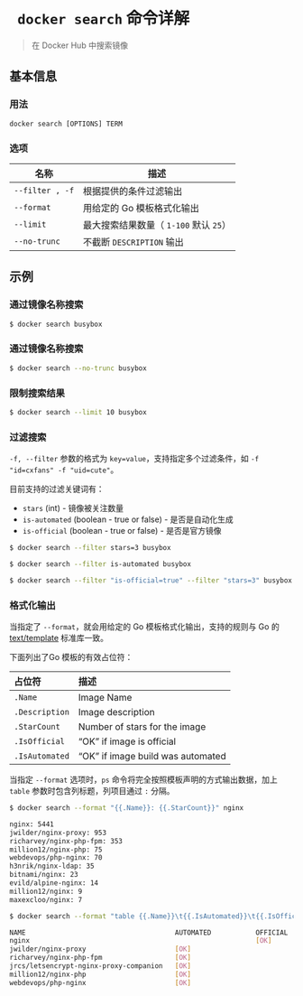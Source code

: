 # ` docker search` 命令详解

> 在 Docker Hub 中搜索镜像

## 基本信息

### 用法

```
docker search [OPTIONS] TERM
```

### 选项

| 名称 | 描述 |
| ---- | ---- |
| `--filter , -f` | 根据提供的条件过滤输出 |
| `--format` | 用给定的 Go 模板格式化输出 |
| `--limit` | 最大搜索结果数量（ `1-100` 默认 `25`） |
| `--no-trunc` | 不截断 `DESCRIPTION` 输出 |

## 示例

### 通过镜像名称搜索

```bash
$ docker search busybox
```

### 通过镜像名称搜索

```bash
$ docker search --no-trunc busybox
```

### 限制搜索结果

```bash
$ docker search --limit 10 busybox
```

### 过滤搜索

`-f, --filter` 参数的格式为 `key=value`，支持指定多个过滤条件，如 `-f "id=cxfans" -f "uid=cute"`。

目前支持的过滤关键词有：

- `stars` (int) - 镜像被关注数量
- `is-automated` (boolean - true or false) - 是否是自动化生成
- `is-official` (boolean - true or false) - 是否是官方镜像

```bash
$ docker search --filter stars=3 busybox
```

```bash
$ docker search --filter is-automated busybox
```

```bash
$ docker search --filter "is-official=true" --filter "stars=3" busybox
```

### 格式化输出

当指定了 `--format`，就会用给定的 Go 模板格式化输出，支持的规则与 Go 的 [text/template](http://golang.org/pkg/text/template/) 标准库一致。

下面列出了Go 模板的有效占位符：

| 占位符 | 描述 |
| :------------- | :------------- |
| `.Name` | Image Name |
| `.Description` | Image description |
| `.StarCount` | Number of stars for the image |
| `.IsOfficial` | “OK” if image is official |
| `.IsAutomated` | “OK” if image build was automated |

当指定 `--format` 选项时，`ps` 命令将完全按照模板声明的方式输出数据，加上 `table` 参数时包含列标题，列项目通过 `:` 分隔。

```bash
$ docker search --format "{{.Name}}: {{.StarCount}}" nginx

nginx: 5441
jwilder/nginx-proxy: 953
richarvey/nginx-php-fpm: 353
million12/nginx-php: 75
webdevops/php-nginx: 70
h3nrik/nginx-ldap: 35
bitnami/nginx: 23
evild/alpine-nginx: 14
million12/nginx: 9
maxexcloo/nginx: 7
```

```bash
$ docker search --format "table {{.Name}}\t{{.IsAutomated}}\t{{.IsOfficial}}" nginx

NAME                                     AUTOMATED           OFFICIAL
nginx                                                        [OK]
jwilder/nginx-proxy                      [OK]
richarvey/nginx-php-fpm                  [OK]
jrcs/letsencrypt-nginx-proxy-companion   [OK]
million12/nginx-php                      [OK]
webdevops/php-nginx                      [OK]
```
